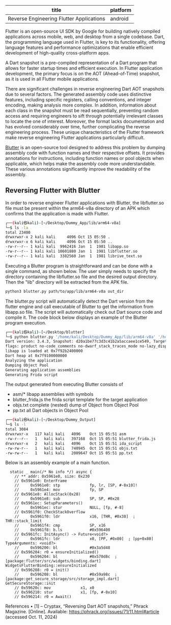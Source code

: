 |title    |platform    |
|---------|------------|
|Reverse Engineering Flutter Applications | android |

Flutter is an open-source UI SDK by Google for building natively compiled applications across mobile, web, and desktop from a single codebase. Dart, the programming language used in Flutter, is key to its functionality, offering language features and performance optimizations that enable efficient development of high-quality cross-platform apps. 

A Dart snapshot is a pre-compiled representation of a Dart program that allows for faster startup times and efficient execution. In Flutter application development, the primary focus is on the AOT (Ahead-of-Time) snapshot, as it is used in all Flutter mobile applications.

There are significant challenges in reverse engineering Dart AOT snapshots due to several factors. The generated assembly code uses distinctive features, including specific registers, calling conventions, and integer encoding, making analysis more complex. In addition, information about each class in the snapshot must be read sequentially, preventing random access and requiring engineers to sift through potentially irrelevant classes to locate the one of interest. Moreover, the format lacks documentation and has evolved considerably over time, further complicating the reverse engineering process. These unique characteristics of the Flutter framework make reverse engineering Flutter applications particularly difficult.

[Blutter](https://github.com/worawit/blutter) is an open-source tool designed to address this problem by dumping assembly code with function names and their respective offsets. It provides annotations for instructions, including function names or pool objects when applicable, which helps make the assembly code more understandable. These various annotations significantly improve the readability of the assembly.

## Reversing Flutter with Blutter

In order to reverse engineer Flutter applications with Blutter, the libflutter.so file must be present within the arm64-v8a directory of an APK which confirms that the application is made with Flutter. 

```bash
┌──(kali㉿kali)-[~/Desktop/Dummy_App/lib/arm64-v8a]
└─$ ls -la
total 23400
drwxrwxr-x 2 kali kali     4096 Oct 15 05:50 .
drwxrwxr-x 6 kali kali     4096 Oct 15 05:50 ..
-rw-r--r-- 1 kali kali  9962416 Jan  1  1981 libapp.so
-rw-r--r-- 1 kali kali 10601880 Jan  1  1981 libflutter.so
-rw-r--r-- 1 kali kali  3382560 Jan  1  1981 librive_text.so
```

Executing a Blutter program is straightforward and can be done with a single command, as shown below. The user simply needs to specify the directory containing the libflutter.so file and the desired output directory. Then the "lib" directory will be extracted from the APK file.

```bash
python3 blutter.py path/to/app/lib/arm64-v8a out_dir
```

The blutter.py script will automatically detect the Dart version from the flutter engine and call executable of Blutter to get the information from libapp.so file. The script will automatically check out Dart source code and compile it. The code block below displays an example of the Blutter program execution.

```bash
┌──(kali㉿kali)-[~/Desktop/blutter]
└─$ python blutter.py '/home/kali/Desktop/Dummy_App/lib/arm64-v8a' '/home/kali/Desktop/Dummy_Output' 
Dart version: 3.4.3, Snapshot: d20a1be77c3d3c41b2a5accaee1ce549, Target: android arm64
flags: product no-code_comments no-dwarf_stack_traces_mode no-lazy_dispatchers dedup_instructions no-tsan no-asserts arm64 android compressed-pointers null-safety
libapp is loaded at 0x7f92b2400000
Dart heap at 0x7f9100000000
Analyzing the application
Dumping Object Pool
Generating application assemblies
Generating Frida script
```

The output generated from executing Blutter consists of
*	asm/* libapp assemblies with symbols
*	blutter_frida.js the frida script template for the target application
*	objs.txt complete (nested) dump of Object from Object Pool
*	pp.txt all Dart objects in Object Pool

```bash
┌──(kali㉿kali)-[~/Desktop/Dummy_Output]
└─$ ls -l 
total 3084
drwxrwxr-x   117 kali kali   4096    Oct 15 05:51 asm
-rw-r--r--   1   kali kali   397168  Oct 15 05:51 blutter_frida.js
drwxrwxr-x   2   kali kali   4096    Oct 15 05:51 ida_script
-rw-rw-r--   1   kali kali   740945  Oct 15 05:51 objs.txt
-rw-rw-r--   1   kali kali   2009647 Oct 15 05:51 pp.txt
```


Below is an assembly example of a main function.

```plaintext
  static _ main(/* No info */) async {
    // ** addr: 0x5961e0, size: 0x230
    // 0x5961e0: EnterFrame
    //     0x5961e0: stp             fp, lr, [SP, #-0x10]!
    //     0x5961e4: mov             fp, SP
    // 0x5961e8: AllocStack(0x28)
    //     0x5961e8: sub             SP, SP, #0x28
    // 0x5961ec: SetupParameters()
    //     0x5961ec: stur            NULL, [fp, #-8]
    // 0x5961f0: CheckStackOverflow
    //     0x5961f0: ldr             x16, [THR, #0x38]  ; THR::stack_limit
    //     0x5961f4: cmp             SP, x16
    //     0x5961f8: b.ls            #0x596400
    // 0x5961fc: InitAsync() -> Future<void?>
    //     0x5961fc: ldr             x0, [PP, #0x80]  ; [pp+0x80] TypeArguments: <void?>
    //     0x596200: bl              #0x3a5d48
    // 0x596204: r0 = ensureInitialized()
    //     0x596204: bl              #0x570d8c  ; [package:flutter/src/widgets/binding.dart] WidgetsFlutterBinding::ensureInitialized
    // 0x596208: r0 = init()
    //     0x596208: bl              #0x59a98c  ; [package:get_secure_storage/src/storage_impl.dart] GetSecureStorage::init
    // 0x59620c: mov             x1, x0
    // 0x596210: stur            x1, [fp, #-0x10]
    // 0x596214: r0 = Await()
```    

References
•	[1] – Cryptax, “Reversing Dart AOT snapshots,” Phrack Magazine. [Online]. Available: https://phrack.org/issues/71/11.html#article (accessed Oct. 11, 2024)
